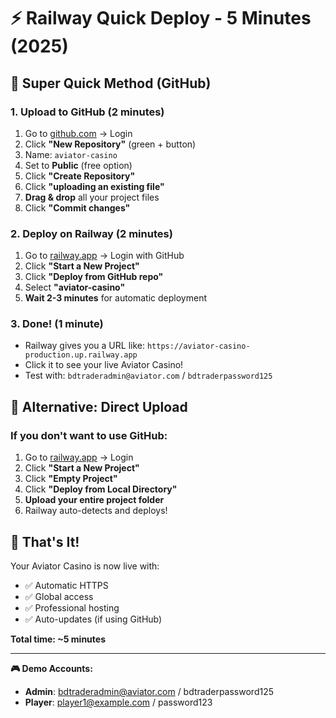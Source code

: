 # ⚡ Railway Quick Deploy - 5 Minutes (2025)

## 🎯 **Super Quick Method (GitHub)**

### **1. Upload to GitHub (2 minutes)**
1. Go to [github.com](https://github.com) → Login
2. Click **"New Repository"** (green + button)
3. Name: `aviator-casino`
4. Set to **Public** (free option)
5. Click **"Create Repository"**
6. Click **"uploading an existing file"**
7. **Drag & drop** all your project files
8. Click **"Commit changes"**

### **2. Deploy on Railway (2 minutes)**
1. Go to [railway.app](https://railway.app) → Login with GitHub
2. Click **"Start a New Project"**
3. Click **"Deploy from GitHub repo"**
4. Select **"aviator-casino"**
5. **Wait 2-3 minutes** for automatic deployment

### **3. Done! (1 minute)**
- Railway gives you a URL like: `https://aviator-casino-production.up.railway.app`
- Click it to see your live Aviator Casino!
- Test with: `bdtraderadmin@aviator.com` / `bdtraderpassword125`

## 🚀 **Alternative: Direct Upload**

### **If you don't want to use GitHub:**
1. Go to [railway.app](https://railway.app) → Login
2. Click **"Start a New Project"**
3. Click **"Empty Project"**
4. Click **"Deploy from Local Directory"**
5. **Upload your entire project folder**
6. Railway auto-detects and deploys!

## 🎉 **That's It!**

Your Aviator Casino is now live with:
- ✅ Automatic HTTPS
- ✅ Global access
- ✅ Professional hosting
- ✅ Auto-updates (if using GitHub)

**Total time: ~5 minutes**

---

**🎮 Demo Accounts:**
- **Admin**: bdtraderadmin@aviator.com / bdtraderpassword125
- **Player**: player1@example.com / password123